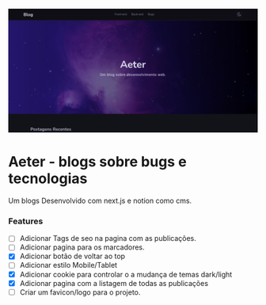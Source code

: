 ![Preview Aeter Blog Home](./doc/preview.png)

# Aeter - blogs sobre bugs e tecnologias

Um blogs Desenvolvido com next.js e notion como cms.

### Features

- [ ] Adicionar Tags de seo na pagina com as publicações.
- [ ] Adicionar pagina para os marcadores.
- [x] Adicionar botão de voltar ao top
- [ ] Adicionar estilo Mobile/Tablet
- [x] Adicionar cookie para controlar o a mudança de temas dark/light
- [x] Adicionar pagina com a listagem de todas as publicações
- [ ] Criar um favicon/logo para o projeto.